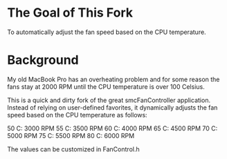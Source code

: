 
The Goal of This Fork
=====================
To automatically adjust the fan speed based on the CPU temperature.

Background
==========
My old MacBook Pro has an overheating problem and for some reason the fans stay at 2000 RPM until the CPU temperature is over 100 Celsius. 

This is a quick and dirty fork of the great smcFanController application. Instead of relying on user-defined favorites, it dynamically adjusts the fan speed based on the CPU temperature as follows:

50 C: 3000 RPM
55 C: 3500 RPM
60 C: 4000 RPM
65 C: 4500 RPM
70 C: 5000 RPM
75 C: 5500 RPM
80 C: 6000 RPM

The values can be customized in FanControl.h
